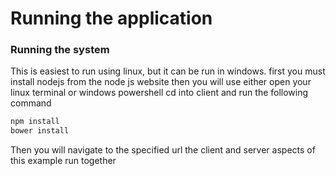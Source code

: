 # Running the application
### Running the system
This is easiest to run using linux, but it can be run in windows.
first you must install nodejs from the node js website
then you will use either open your linux terminal or windows powershell
cd into client and run the following command

```js
npm install
bower install
```

Then you will navigate to the specified url
the client and server aspects of this example run together
